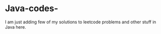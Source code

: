 # Java-codes-


I am just adding few of my solutions to leetcode problems and other stuff in Java here.
